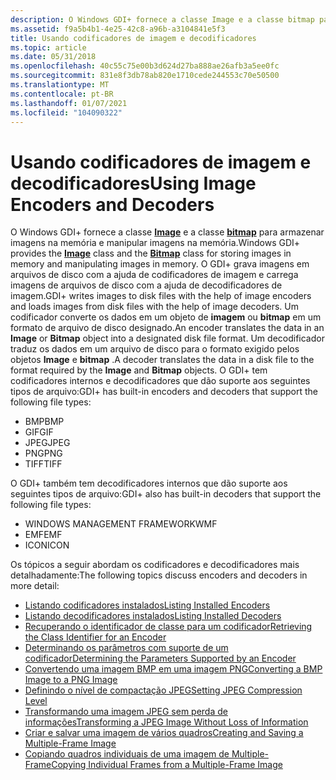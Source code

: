 ```yaml
---
description: O Windows GDI+ fornece a classe Image e a classe bitmap para armazenar imagens na memória e manipular imagens na memória.
ms.assetid: f9a5b4b1-4e25-42c8-a96b-a3104841e5f3
title: Usando codificadores de imagem e decodificadores
ms.topic: article
ms.date: 05/31/2018
ms.openlocfilehash: 40c55c75e00b3d624d27ba888ae26afb3a5ee0fc
ms.sourcegitcommit: 831e8f3db78ab820e1710cede244553c70e50500
ms.translationtype: MT
ms.contentlocale: pt-BR
ms.lasthandoff: 01/07/2021
ms.locfileid: "104090322"
---
```

# <a name="using-image-encoders-and-decoders"></a><span data-ttu-id="2357a-103">Usando codificadores de imagem e decodificadores</span><span class="sxs-lookup"><span data-stu-id="2357a-103">Using Image Encoders and Decoders</span></span>

<span data-ttu-id="2357a-104">O Windows GDI+ fornece a classe [**Image**](/windows/desktop/api/gdiplusheaders/nl-gdiplusheaders-image) e a classe [**bitmap**](/windows/desktop/api/gdiplusheaders/nl-gdiplusheaders-bitmap) para armazenar imagens na memória e manipular imagens na memória.</span><span class="sxs-lookup"><span data-stu-id="2357a-104">Windows GDI+ provides the [**Image**](/windows/desktop/api/gdiplusheaders/nl-gdiplusheaders-image) class and the [**Bitmap**](/windows/desktop/api/gdiplusheaders/nl-gdiplusheaders-bitmap) class for storing images in memory and manipulating images in memory.</span></span> <span data-ttu-id="2357a-105">O GDI+ grava imagens em arquivos de disco com a ajuda de codificadores de imagem e carrega imagens de arquivos de disco com a ajuda de decodificadores de imagem.</span><span class="sxs-lookup"><span data-stu-id="2357a-105">GDI+ writes images to disk files with the help of image encoders and loads images from disk files with the help of image decoders.</span></span> <span data-ttu-id="2357a-106">Um codificador converte os dados em um objeto de **imagem** ou **bitmap** em um formato de arquivo de disco designado.</span><span class="sxs-lookup"><span data-stu-id="2357a-106">An encoder translates the data in an **Image** or **Bitmap** object into a designated disk file format.</span></span> <span data-ttu-id="2357a-107">Um decodificador traduz os dados em um arquivo de disco para o formato exigido pelos objetos **Image** e **bitmap** .</span><span class="sxs-lookup"><span data-stu-id="2357a-107">A decoder translates the data in a disk file to the format required by the **Image** and **Bitmap** objects.</span></span> <span data-ttu-id="2357a-108">O GDI+ tem codificadores internos e decodificadores que dão suporte aos seguintes tipos de arquivo:</span><span class="sxs-lookup"><span data-stu-id="2357a-108">GDI+ has built-in encoders and decoders that support the following file types:</span></span>

-   <span data-ttu-id="2357a-109">BMP</span><span class="sxs-lookup"><span data-stu-id="2357a-109">BMP</span></span>
-   <span data-ttu-id="2357a-110">GIF</span><span class="sxs-lookup"><span data-stu-id="2357a-110">GIF</span></span>
-   <span data-ttu-id="2357a-111">JPEG</span><span class="sxs-lookup"><span data-stu-id="2357a-111">JPEG</span></span>
-   <span data-ttu-id="2357a-112">PNG</span><span class="sxs-lookup"><span data-stu-id="2357a-112">PNG</span></span>
-   <span data-ttu-id="2357a-113">TIFF</span><span class="sxs-lookup"><span data-stu-id="2357a-113">TIFF</span></span>

<span data-ttu-id="2357a-114">O GDI+ também tem decodificadores internos que dão suporte aos seguintes tipos de arquivo:</span><span class="sxs-lookup"><span data-stu-id="2357a-114">GDI+ also has built-in decoders that support the following file types:</span></span>

-   <span data-ttu-id="2357a-115">WINDOWS MANAGEMENT FRAMEWORK</span><span class="sxs-lookup"><span data-stu-id="2357a-115">WMF</span></span>
-   <span data-ttu-id="2357a-116">EMF</span><span class="sxs-lookup"><span data-stu-id="2357a-116">EMF</span></span>
-   <span data-ttu-id="2357a-117">ICON</span><span class="sxs-lookup"><span data-stu-id="2357a-117">ICON</span></span>

<span data-ttu-id="2357a-118">Os tópicos a seguir abordam os codificadores e decodificadores mais detalhadamente:</span><span class="sxs-lookup"><span data-stu-id="2357a-118">The following topics discuss encoders and decoders in more detail:</span></span>

-   [<span data-ttu-id="2357a-119">Listando codificadores instalados</span><span class="sxs-lookup"><span data-stu-id="2357a-119">Listing Installed Encoders</span></span>](-gdiplus-listing-installed-encoders-use.md)
-   [<span data-ttu-id="2357a-120">Listando decodificadores instalados</span><span class="sxs-lookup"><span data-stu-id="2357a-120">Listing Installed Decoders</span></span>](-gdiplus-listing-installed-decoders-use.md)
-   [<span data-ttu-id="2357a-121">Recuperando o identificador de classe para um codificador</span><span class="sxs-lookup"><span data-stu-id="2357a-121">Retrieving the Class Identifier for an Encoder</span></span>](-gdiplus-retrieving-the-class-identifier-for-an-encoder-use.md)
-   [<span data-ttu-id="2357a-122">Determinando os parâmetros com suporte de um codificador</span><span class="sxs-lookup"><span data-stu-id="2357a-122">Determining the Parameters Supported by an Encoder</span></span>](-gdiplus-determining-the-parameters-supported-by-an-encoder-use.md)
-   [<span data-ttu-id="2357a-123">Convertendo uma imagem BMP em uma imagem PNG</span><span class="sxs-lookup"><span data-stu-id="2357a-123">Converting a BMP Image to a PNG Image</span></span>](-gdiplus-converting-a-bmp-image-to-a-png-image-use.md)
-   [<span data-ttu-id="2357a-124">Definindo o nível de compactação JPEG</span><span class="sxs-lookup"><span data-stu-id="2357a-124">Setting JPEG Compression Level</span></span>](-gdiplus-setting-jpeg-compression-level-use.md)
-   [<span data-ttu-id="2357a-125">Transformando uma imagem JPEG sem perda de informações</span><span class="sxs-lookup"><span data-stu-id="2357a-125">Transforming a JPEG Image Without Loss of Information</span></span>](-gdiplus-transforming-a-jpeg-image-without-loss-of-information-use.md)
-   [<span data-ttu-id="2357a-126">Criar e salvar uma imagem de vários quadros</span><span class="sxs-lookup"><span data-stu-id="2357a-126">Creating and Saving a Multiple-Frame Image</span></span>](-gdiplus-creating-and-saving-a-multiple-frame-image-use.md)
-   [<span data-ttu-id="2357a-127">Copiando quadros individuais de uma imagem de Multiple-Frame</span><span class="sxs-lookup"><span data-stu-id="2357a-127">Copying Individual Frames from a Multiple-Frame Image</span></span>](-gdiplus-copying-individual-frames-from-a-multiple-frame-image-use.md)

 

 



